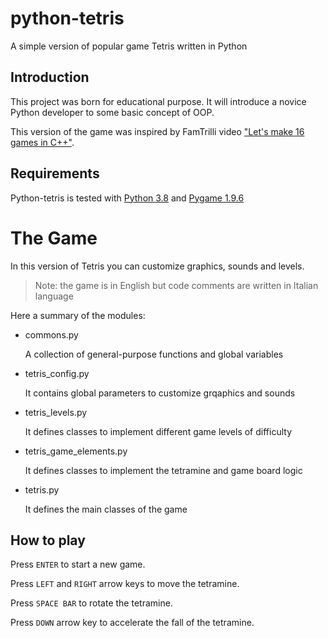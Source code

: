 # python-tetris
A simple version of popular game Tetris written in Python

## Introduction
This project was born for educational purpose. It will introduce a novice Python developer to some basic concept of OOP.

This version of the game was inspired by FamTrilli video ["Let's make 16 games in C++"](https://youtu.be/zH_omFPqMO4).

## Requirements
Python-tetris is tested with [Python 3.8](https://www.python.org/downloads/) and [Pygame 1.9.6](https://www.pygame.org/wiki/GettingStarted)

# The Game
In this version of Tetris you can customize graphics, sounds and levels.
> Note: the game is in English but code comments are written in Italian language

Here a summary of the modules:

- commons.py

  A collection of general-purpose functions and global variables

- tetris_config.py

  It contains global parameters to customize grqaphics and sounds

- tetris_levels.py

  It defines classes to implement different game levels of difficulty

- tetris_game_elements.py

  It defines classes to implement the tetramine and game board logic

- tetris.py

  It defines the main classes of the game

## How to play

Press `ENTER` to start a new game.

Press `LEFT` and `RIGHT` arrow keys to move the tetramine.

Press `SPACE BAR` to rotate the tetramine.

Press `DOWN` arrow key to accelerate the fall of the tetramine.

